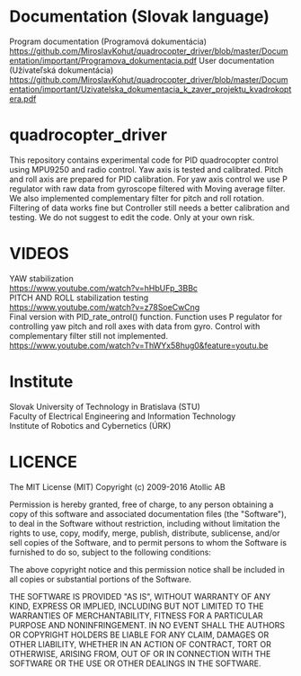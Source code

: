 # Documentation (Slovak language)
Program documentation (Programová dokumentácia)                                                                                                  
https://github.com/MiroslavKohut/quadrocopter_driver/blob/master/Documentation/important/Programova_dokumentacia.pdf
User documentation (Užívateľská dokumentácia)                                                                                       
https://github.com/MiroslavKohut/quadrocopter_driver/blob/master/Documentation/important/Uzivatelska_dokumentacia_k_zaver_projektu_kvadrokoptera.pdf </br>

# quadrocopter_driver
This repository contains experimental code for PID quadrocopter control using MPU9250 and radio control. Yaw axis is tested and calibrated.
Pitch and roll axis are prepared for PID calibration. For yaw axis control we use P regulator with raw data from gyroscope filtered with Moving average filter.
We also implemented complementary filter for pitch and roll rotation. Filtering of data works fine but Controller still needs a better calibration and testing.
We do not suggest to edit the code. Only at your own risk.

# VIDEOS
YAW stabilization                                                                                                        
https://www.youtube.com/watch?v=hHbUFp_3BBc                                                                     
PITCH AND ROLL stabilization testing                                                                                       
https://www.youtube.com/watch?v=z78SoeCwCng</br>
Final version with PID_rate_ontrol() function. Function uses P regulator for controlling yaw pitch and roll axes with data from gyro. Control with complementary filter still not implemented.                                                      
https://www.youtube.com/watch?v=ThWYx58hug0&feature=youtu.be


# Institute
Slovak University of Technology in Bratislava (STU)                                                                 
Faculty of Electrical Engineering and Information Technology                                                            
Institute of Robotics and Cybernetics (ÚRK)

# LICENCE
The MIT License (MIT)
Copyright (c) 2009-2016 Atollic AB

Permission is hereby granted, free of charge, to any person obtaining a copy
of this software and associated documentation files (the "Software"), to deal
in the Software without restriction, including without limitation the rights
to use, copy, modify, merge, publish, distribute, sublicense, and/or sell
copies of the Software, and to permit persons to whom the Software is
furnished to do so, subject to the following conditions:

The above copyright notice and this permission notice shall be included in all
copies or substantial portions of the Software.

THE SOFTWARE IS PROVIDED "AS IS", WITHOUT WARRANTY OF ANY KIND, EXPRESS OR
IMPLIED, INCLUDING BUT NOT LIMITED TO THE WARRANTIES OF MERCHANTABILITY,
FITNESS FOR A PARTICULAR PURPOSE AND NONINFRINGEMENT. IN NO EVENT SHALL THE
AUTHORS OR COPYRIGHT HOLDERS BE LIABLE FOR ANY CLAIM, DAMAGES OR OTHER
LIABILITY, WHETHER IN AN ACTION OF CONTRACT, TORT OR OTHERWISE, ARISING FROM,
OUT OF OR IN CONNECTION WITH THE SOFTWARE OR THE USE OR OTHER DEALINGS IN THE
SOFTWARE.
